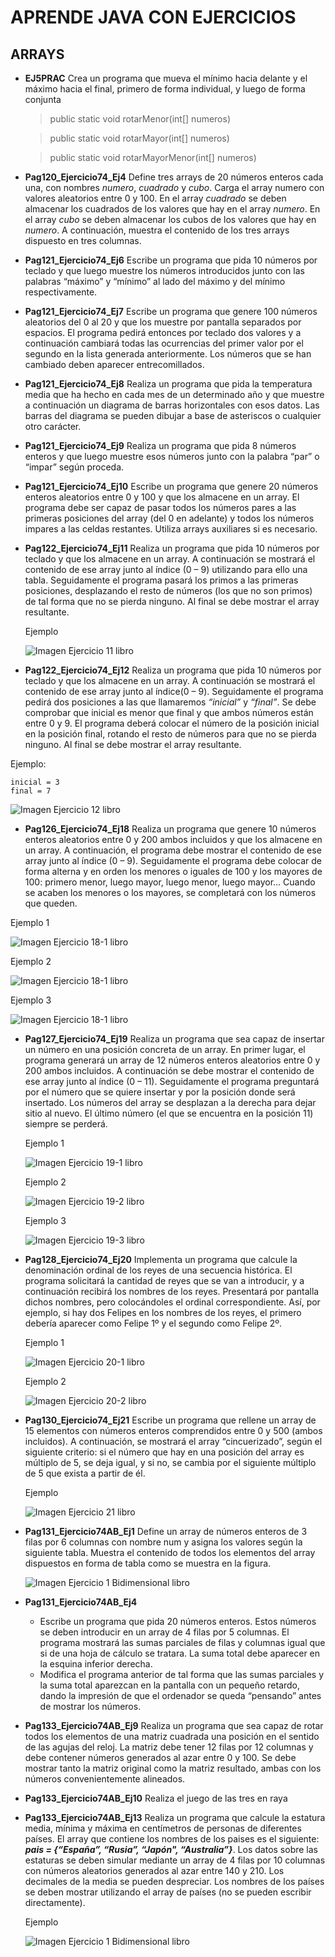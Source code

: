 # APRENDE JAVA CON EJERCICIOS
## ARRAYS

* **EJ5PRAC**
    Crea un programa que mueva el mínimo hacia delante y el máximo hacia el final, primero de forma individual, y luego de forma conjunta

    > public static void rotarMenor(int[] numeros)

    > public static void rotarMayor(int[] numeros)

    >public static void rotarMayorMenor(int[] numeros)

* **Pag120_Ejercicio74_Ej4**
    Define tres arrays de 20 números enteros cada una, con nombres *numero*, *cuadrado* y *cubo*. Carga el array numero con valores aleatorios entre 0 y 100. En el array *cuadrado* se deben almacenar los cuadrados de los valores que hay en el array *numero*. En el array *cubo* se deben almacenar los cubos de los valores que hay en *numero*. A continuación, muestra el contenido de los tres arrays dispuesto en tres columnas.
* **Pag121_Ejercicio74_Ej6**
    Escribe un programa que pida 10 números por teclado y que luego muestre los números introducidos junto con las palabras “máximo” y “mínimo” al lado del máximo y del mínimo respectivamente.
* **Pag121_Ejercicio74_Ej7**
    Escribe un programa que genere 100 números aleatorios del 0 al 20 y que los muestre por pantalla separados por espacios. El programa pedirá entonces por teclado dos valores y a continuación cambiará todas las ocurrencias del primer valor por el segundo en la lista generada anteriormente. Los números que se han cambiado deben aparecer  entrecomillados.

* **Pag121_Ejercicio74_Ej8**
    Realiza un programa que pida la temperatura media que ha hecho en cada mes
    de un determinado año y que muestre a continuación un diagrama de barras
    horizontales con esos datos. Las barras del diagrama se pueden dibujar a base de asteriscos o cualquier otro carácter.

* **Pag121_Ejercicio74_Ej9**
    Realiza un programa que pida 8 números enteros y que luego muestre esos
    números junto con la palabra “par” o “impar” según proceda.

* **Pag121_Ejercicio74_Ej10**
    Escribe un programa que genere 20 números enteros aleatorios entre 0 y 100
    y que los almacene en un array. El programa debe ser capaz de pasar todos
    los números pares a las primeras posiciones del array (del 0 en adelante) y todos los números impares a las celdas restantes. Utiliza arrays auxiliares si es necesario.

* **Pag122_Ejercicio74_Ej11**
    Realiza un programa que pida 10 números por teclado y que los almacene en
    un array. A continuación se mostrará el contenido de ese array junto al índice (0 – 9) utilizando para ello una tabla. Seguidamente el programa pasará los primos a las primeras posiciones, desplazando el resto de números (los que no son primos) de tal forma que no se pierda ninguno. Al final se debe mostrar el array resultante.

    Ejemplo

    ![Imagen Ejercicio 11 libro](.\IMG\Ej11.png)

* **Pag122_Ejercicio74_Ej12**
Realiza un programa que pida 10 números por teclado y que los almacene en
un array. A continuación se mostrará el contenido de ese array junto al índice(0 – 9). Seguidamente el programa pedirá dos posiciones a las que llamaremos *“inicial”* y *“final”*. Se debe comprobar que inicial es menor que final y que ambos números están entre 0 y 9. El programa deberá colocar el número de la posición inicial en la posición final, rotando el resto de números para que no se pierda ninguno. Al final se debe mostrar el array resultante.

Ejemplo: 
````
inicial = 3 
final = 7
````
![Imagen Ejercicio 12 libro](.\IMG\Ej12.png)

* **Pag126_Ejercicio74_Ej18**
Realiza un programa que genere 10 números enteros aleatorios entre 0 y 200
ambos incluidos y que los almacene en un array. A continuación, el programa
debe mostrar el contenido de ese array junto al índice (0 – 9). Seguidamente el
programa debe colocar de forma alterna y en orden los menores o iguales de
100 y los mayores de 100: primero menor, luego mayor, luego menor, luego
mayor… Cuando se acaben los menores o los mayores, se completará con los
números que queden.

Ejemplo 1

![Imagen Ejercicio 18-1 libro](.\IMG\Ej18-1.png)

Ejemplo 2

![Imagen Ejercicio 18-1 libro](.\IMG\Ej18-2.png)

Ejemplo 3

![Imagen Ejercicio 18-1 libro](.\IMG\Ej18-3.png)

* **Pag127_Ejercicio74_Ej19**
    Realiza un programa que sea capaz de insertar un número en una posición
    concreta de un array. En primer lugar, el programa generará un array de 12 números enteros aleatorios entre 0 y 200 ambos incluidos. A continuación se debe mostrar el contenido de ese array junto al índice (0 – 11). Seguidamente el programa preguntará por el número que se quiere insertar y por la posición donde será insertado. Los números del array se desplazan a la derecha para dejar sitio al nuevo. El último número (el que se encuentra en la posición 11) siempre se perderá.

    Ejemplo 1

    ![Imagen Ejercicio 19-1 libro](.\IMG\Ej19-1.png)

    Ejemplo 2

    ![Imagen Ejercicio 19-2 libro](.\IMG\Ej19-2.png)

    Ejemplo 3

    ![Imagen Ejercicio 19-3 libro](.\IMG\Ej19-3.png)

* **Pag128_Ejercicio74_Ej20**
    Implementa un programa que calcule la denominación ordinal de los reyes de una secuencia histórica. El programa solicitará la cantidad de reyes que se van a introducir, y a continuación recibirá los nombres de los reyes. Presentará por pantalla dichos nombres, pero colocándoles el ordinal correspondiente. Así, por ejemplo, si hay dos Felipes en los nombres de los reyes, el primero debería aparecer como Felipe 1º y el segundo como Felipe 2º.

    Ejemplo 1

    ![Imagen Ejercicio 20-1 libro](.\IMG\Ej20-1.png)

    Ejemplo 2

    ![Imagen Ejercicio 20-2 libro](.\IMG\Ej20-2.png)
    
* **Pag130_Ejercicio74_Ej21**
  Escribe un programa que rellene un array de 15 elementos con números enteros comprendidos entre 0 y 500 (ambos incluidos). A continuación, se mostrará el array “cincuerizado”, según el siguiente criterio: si el número que hay en una posición del array es múltiplo de 5, se deja igual, y si no, se cambia por el siguiente múltiplo de 5 que exista a partir de él.

  Ejemplo

    ![Imagen Ejercicio 21 libro](.\IMG\Ej21.png)


* **Pag131_Ejercicio74AB_Ej1**
  Define un array de números enteros de 3 filas por 6 columnas con nombre num y asigna los valores según la siguiente tabla. Muestra el contenido de todos los elementos del array dispuestos en forma de tabla como se muestra en la figura.

  ![Imagen Ejercicio 1 Bidimensional libro](.\IMG\EjAB1.png)

* **Pag131_Ejercicio74AB_Ej4**
  * Escribe un programa que pida 20 números enteros. Estos números se deben
    introducir en un array de 4 filas por 5 columnas. El programa mostrará las sumas parciales de filas y columnas igual que si de una hoja de cálculo se tratara. La suma total debe aparecer en la esquina inferior derecha.
  * Modifica el programa anterior de tal forma que las sumas parciales y la suma total aparezcan en la pantalla con un pequeño retardo, dando la impresión de que el ordenador se queda “pensando” antes de mostrar los números.
  
* **Pag133_Ejercicio74AB_Ej9**
  Realiza un programa que sea capaz de rotar todos los elementos de una matriz cuadrada una posición en el sentido de las agujas del reloj. La matriz debe tener 12 filas por 12 columnas y debe contener números generados al azar entre 0 y 100. Se debe mostrar tanto la matriz original como la matriz resultado, ambas con los números convenientemente alineados.

* **Pag133_Ejercicio74AB_Ej10**
  Realiza el juego de las tres en raya

* **Pag133_Ejercicio74AB_Ej13**
    Realiza un programa que calcule la estatura media, mínima y máxima en
    centímetros de personas de diferentes países. El array que contiene los
    nombres de los paises es el siguiente: ***pais = {“España”, “Rusia”, “Japón", “Australia”}***. Los datos sobre las estaturas se deben simular mediante un array de 4 filas por 10 columnas con números aleatorios generados al azar entre 140 y 210. Los decimales de la media se pueden despreciar. Los nombres de los países se deben mostrar utilizando el array de países (no se pueden escribir directamente).
  
  Ejemplo

  ![Imagen Ejercicio 1 Bidimensional libro](.\IMG\EjAB13.png)

   
